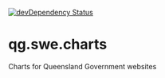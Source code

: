 [![devDependency Status](https://david-dm.org/qld-gov-au/qg.swe.charts/dev-status.svg)](https://david-dm.org/qld-gov-au/qg.swe.charts#info=devDependencies)

qg.swe.charts
=============

Charts for Queensland Government websites
